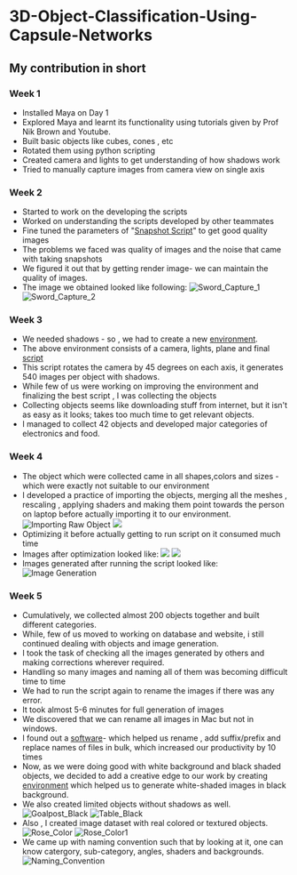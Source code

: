 # 3D-Object-Classification-Using-Capsule-Networks
## My contribution in short

### Week 1
- Installed Maya on Day 1
- Explored Maya and learnt its functionality using tutorials given by Prof Nik Brown and Youtube.
- Built basic objects like cubes, cones , etc
- Rotated them using python scripting
- Created camera and lights to get understanding of how shadows work
- Tried to manually capture images from camera view on single axis

### Week 2
- Started to work on the developing the scripts
- Worked on understanding the scripts developed by other teammates
- Fine tuned the parameters of "[Snapshot Script](https://github.com/nikunjlad/3D-Object-Classification-Using-Capsule-Networks/blob/smit/Maya3D-Images-Dataset/Smit/Snapshot_Script.py)" to get good quality images
- The problems we faced was quality of images and the noise that came with taking snapshots
- We figured it out that by getting render image- we can maintain the quality of images.
- The image we obtained looked like following:
![Sword_Capture_1](https://github.com/nikunjlad/3D-Object-Classification-Using-Capsule-Networks/blob/smit/Maya3D-Images-Dataset/Smit/image10_10_YX.jpg)
![Sword_Capture_2](https://github.com/nikunjlad/3D-Object-Classification-Using-Capsule-Networks/blob/smit/Maya3D-Images-Dataset/Smit/image160_190_YX.jpg)

### Week 3
- We needed shadows - so , we had to create a new [environment](https://github.com/nikunjlad/3D-Object-Classification-Using-Capsule-Networks/blob/smit/Maya3D-Images-Dataset/Smit/BestScene.mb).
- The above environment consists of a camera, lights, plane and final [script](https://github.com/nikunjlad/3D-Object-Classification-Using-Capsule-Networks/blob/smit/Maya3D-Images-Dataset/Smit/Final_Script.py)
- This script rotates the camera by 45 degrees on each axis, it generates 540 images per object with shadows.
- While few of us were working on improving the environment and finalizing the best script , I was collecting the objects
- Collecting objects seems like downloading stuff from internet, but it isn't as easy as it looks; takes too much time to get relevant objects.
- I managed to collect 42 objects and developed major categories of electronics and food.

### Week 4
- The object which were collected came in all shapes,colors and sizes - which were exactly not suitable to our environment
- I developed a practice of importing the objects, merging all the meshes , rescaling , applying shaders and making them point towards the person on laptop before actually importing it to our environment.
![Importing Raw Object](https://github.com/nikunjlad/3D-Object-Classification-Using-Capsule-Networks/blob/smit/Maya3D-Images-Dataset/Smit/Capture_1.png)
![](https://github.com/nikunjlad/3D-Object-Classification-Using-Capsule-Networks/blob/smit/Maya3D-Images-Dataset/Smit/Capture_2.png)
- Optimizing it before actually getting to run script on it consumed much time
- Images after optimization looked like:
![](https://github.com/nikunjlad/3D-Object-Classification-Using-Capsule-Networks/blob/smit/Maya3D-Images-Dataset/Smit/Capture_3.PNG)
![](https://github.com/nikunjlad/3D-Object-Classification-Using-Capsule-Networks/blob/smit/Maya3D-Images-Dataset/Smit/Capture_4.PNG)
- Images generated after running the script looked like:
![Image Generation](https://github.com/nikunjlad/3D-Object-Classification-Using-Capsule-Networks/blob/smit/Maya3D-Images-Dataset/Smit/Gorilla.PNG)

### Week 5
- Cumulatively, we collected almost 200 objects together and built different categories.
- While, few of us moved to working on database and website, i still continued dealing with objects and image generation.
- I took the task of checking all the images generated by others and making corrections wherever required.
- Handling so many images and naming all of them was becoming difficult time to time
- We had to run the script again to rename the images if there was any error.
- It took almost 5-6 minutes for full generation of images
- We discovered that we can rename all images in Mac but not in windows.
- I found out a [software](https://www.bulkrenameutility.co.uk/Main_Intro.php)- which helped us rename , add suffix/prefix and replace names of files in bulk, which increased our productivity by 10 times
- Now, as we were doing good with white background and black shaded objects, we decided to add a creative edge to our work by creating [environment](https://github.com/nikunjlad/3D-Object-Classification-Using-Capsule-Networks/blob/smit/Maya3D-Images-Dataset/Smit/Black_Environment.mb) which helped us to generate white-shaded images in black background.
- We also created limited objects without shadows as well.
![Goalpost_Black](https://github.com/nikunjlad/3D-Object-Classification-Using-Capsule-Networks/blob/smit/Maya3D-Images-Dataset/Smit/Sports_Soccer_Goaplost_X0_Y0_Z0_No_White_Black.png)
![Table_Black](https://github.com/nikunjlad/3D-Object-Classification-Using-Capsule-Networks/blob/smit/Maya3D-Images-Dataset/Smit/Sports_Tennis_TennisTable_X0_Y135_Z315_No_White_Black.png)
- Also , I created image dataset with real colored or textured objects.
![Rose_Color](https://github.com/nikunjlad/3D-Object-Classification-Using-Capsule-Networks/blob/smit/Maya3D-Images-Dataset/Smit/Rose_Color_X0_Y45_Z45.png)
![Rose_Color1](https://github.com/nikunjlad/3D-Object-Classification-Using-Capsule-Networks/blob/smit/Maya3D-Images-Dataset/Smit/Rose_Color_X0_Y90_Z270.png)
- We came up with naming convention such that by looking at it, one can know catergory, sub-category, angles, shaders and backgrounds.
![Naming_Convention](https://github.com/nikunjlad/3D-Object-Classification-Using-Capsule-Networks/blob/smit/Maya3D-Images-Dataset/Smit/NamingConvention.PNG)

